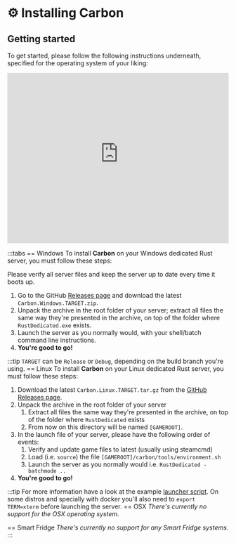 # ⚙ Installing Carbon

## Getting started

To get started, please follow the following instructions underneath, specified for the operating system of your liking:

<iframe
width="100%"
height="388"
src="https://www.youtube-nocookie.com/embed/htfazTbNsPs"
title="YouTube video player"
frameborder="0"
allow="accelerometer; autoplay; clipboard-write; encrypted-media; gyroscope; picture-in-picture; web-share"
referrerpolicy="strict-origin-when-cross-origin"
allowfullscreen></iframe>

:::tabs
== Windows
To install **Carbon** on your Windows dedicated Rust server, you must follow these steps:

Please verify all server files and keep the server up to date every time it boots up.

1. Go to the GitHub [Releases page](https://github.com/CarbonCommunity/Carbon.Core/releases) and download the latest
   `Carbon.Windows.TARGET.zip`.
2. Unpack the archive in the root folder of your server; extract all files the same way they're presented in the
   archive, on top of the folder where `RustDedicated.exe` exists.
3. Launch the server as you normally would, with your shell/batch command line instructions.
4. **You're good to go!**

:::tip
`TARGET` can be `Release` or `Debug`, depending on the build branch you're using.
== Linux
To install **Carbon** on your Linux dedicated Rust server, you must follow these steps:

1. Download the latest `Carbon.Linux.TARGET.tar.gz` from the
   [GitHub Releases page](https://github.com/CarbonCommunity/Carbon.Core/releases).
2. Unpack the archive in the root folder of your server
    1. Extract all files the same way they're presented in the archive, on top of the folder where `RustDedicated`
       exists
    2. From now on this directory will be named `[GAMEROOT]`.
3. In the launch file of your server, please have the following order of events:
    1. Verify and update game files to latest (usually using steamcmd)
    2. Load (i.e. `source`) the file `[GAMEROOT]/carbon/tools/environment.sh`
    3. Launch the server as you normally would i.e. `RustDedicated -batchmode ..`
4. **You're good to go!**

:::tip
For more information have a look at the
example [launcher script](https://github.com/CarbonCommunity/Carbon.QuickStart/blob/main/linux/run.sh).
On some distros and specially with docker you'll also need to `export TERM=xterm` before launching the server.
== OSX
_There's currently no support for the OSX operating system._

== Smart Fridge
_There's currently no support for any Smart Fridge systems._
:::

